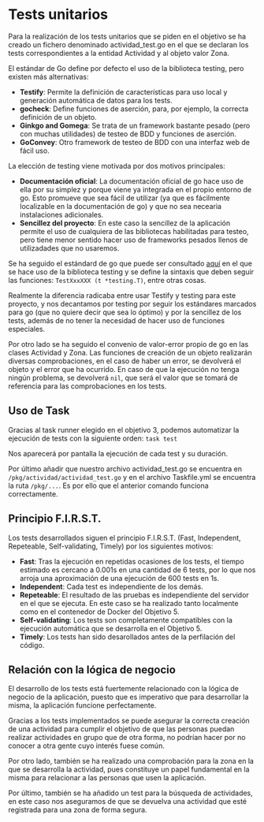 # Tests unitarios

Para la realización de los tests unitarios que se piden en el objetivo se ha creado un fichero denominado actividad_test.go en el que se declaran los tests correspondientes a la entidad Actividad y al objeto valor Zona.

El estándar de Go define por defecto el uso de la biblioteca testing, pero existen más alternativas:
- **Testify**: Permite la definición de características para uso local y generación automática de datos para los tests.
- **gocheck**: Define funciones de aserción, para, por ejemplo, la correcta definición de un objeto.
- **Ginkgo and Gomega**: Se trata de un framework bastante pesado (pero con muchas utilidades) de testeo de BDD y funciones de aserción.
- **GoConvey**: Otro framework de testeo de BDD con una interfaz web de fácil uso.

La elección de testing viene motivada por dos motivos principales:
- **Documentación oficial**: La documentación oficial de go hace uso de ella por su simplez y porque viene ya integrada en el propio entorno de go. Esto promueve que sea fácil de utilizar (ya que es fácilmente localizable en la documentación de go) y que no sea necearia instalaciones adicionales.
- **Sencillez del proyecto**: En este caso la sencillez de la aplicación permite el uso de cualquiera de las bibliotecas habilitadas para testeo, pero tiene menor sentido hacer uso de frameworks pesados llenos de utilizadades que no usaremos.

Se ha seguido el estándard de go que puede ser consultado [aquí](https://go.dev/doc/tutorial/add-a-test) en el que se hace uso de la biblioteca testing y se define la sintaxis que deben seguir las funciones: `TestXxxXXX (t *testing.T)`, entre otras cosas.

Realmente la diferencia radicaba entre usar Testify y testing para este proyecto, y nos decantamos por testing por seguir los estándares marcados para go (que no quiere decir que sea lo óptimo) y por la sencillez de los tests, además de no tener la necesidad de hacer uso de funciones especiales.

Por otro lado se ha seguido el convenio de valor-error propio de go en las clases Actividad y Zona. Las funciones de creación de un objeto realizarán diversas comprobaciones, en el caso de haber un error, se devolverá el objeto y el error que ha ocurrido. En caso de que la ejecución no tenga ningún problema, se devolverá `nil`, que será el valor que se tomará de referencia para las comprobaciones en los tests.

## Uso de Task

Gracias al task runner elegido en el objetivo 3, podemos automatizar la ejecución de tests con la siguiente orden:
	`task test`

Nos aparecerá por pantalla la ejecución de cada test y su duración.

Por último añadir que nuestro archivo actividad_test.go se encuentra en `/pkg/actividad/actividad_test.go` y en el archivo Taskfile.yml se encuentra la ruta `/pkg/...`. Es por ello que el anterior comando funciona correctamente.

## Principio F.I.R.S.T.

Los tests desarrollados siguen el principio F.I.R.S.T. (Fast, Independent, Repeteable, Self-validating, Timely) por los siguientes motivos:
- **Fast**: Tras la ejecución en repetidas ocasiones de los tests, el tiempo estimado es cercano a 0.001s en una cantidad de 6 tests, por lo que nos arroja una aproximación de una ejecución de 600 tests en 1s.
- **Independent**: Cada test es independiente de los demás.
- **Repeteable**: El resultado de las pruebas es independiente del servidor en el que se ejecuta. En este caso se ha realizado tanto localmente como en el contenedor de Docker del Objetivo 5.
- **Self-validating**: Los tests son completamente compatibles con la ejecución automática que se desarrolla en el Objetivo 5.
- **Timely**: Los tests han sido desarollados antes de la perfilación del código.

## Relación con la lógica de negocio

El desarrollo de los tests está fuertemente relacionado con la lógica de negocio de la aplicación, puesto que es imperativo que para desarrollar la misma, la aplicación funcione perfectamente.

Gracias a los tests implementados se puede asegurar la correcta creación de una actividad para cumplir el objetivo de que las personas puedan realizar actividades en grupo que de otra forma, no podrían hacer por no conocer a otra gente cuyo interés fuese común.

Por otro lado, también se ha realizado una comprobación para la zona en la que se desarrolla la actividad, pues constituye un papel fundamental en la misma para relacionar a las personas que usen la aplicación.

Por último, también se ha añadido un test para la búsqueda de actividades, en este caso nos aseguramos de que se devuelva una actividad que esté registrada para una zona de forma segura.